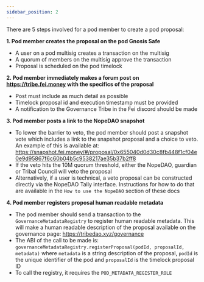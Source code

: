 ```yaml
---
sidebar_position: 2
---
```

There are 5 steps involved for a pod member to create a pod proposal:

**1.  Pod member creates the proposal on the pod Gnosis Safe**
- A user on a pod multisig creates a transaction on the multisig
- A quorum of members on the multisig approve the transaction
- Proposal is scheduled on the pod timelock

**2. Pod member immediately makes a forum post on https://tribe.fei.money with the specifics of the proposal**
- Post must include as much detail as possible
- Timelock proposal id and execution timestamp must be provided
- A notification to the Governance Tribe in the Fei discord should be made

**3. Pod member posts a link to the NopeDAO snapshot**
- To lower the barrier to veto, the pod member should post a snapshot vote which includes a link to the snapshot proposal and a choice to veto. An example of this is available at: https://snapshot.fei.money/#/proposal/0x655040d0d30c8fb448f1cf04e0e9d95867f6c60b04b5c9538217ae35b37b2ff8 
- If the veto hits the 10M quorum threshold, either the NopeDAO, guardian or Tribal Council will veto the proposal
- Alternatively, if a user is technical, a veto proposal can be constructed directly via the NopeDAO Tally interface. Instructions for how to do that are available in the `How to use the NopeDAO` section of these docs

**4. Pod member registers proposal human readable metadata**
- The pod member should send a transaction to the `GovernanceMetadataRegistry` to register human readable metadata. This will make a human readable description of the proposal available on the governance page: https://tribedao.xyz/governance 
- The ABI of the call to be made is: `governanceMetadataRegistry.registerProposal(podId, proposalId, metadata)` where `metadata` is a string description of the proposal, `podId` is the unique identifier of the pod and `proposalId` is the timelock proposal ID
- To call the registry, it requires the `POD_METADATA_REGISTER_ROLE`




